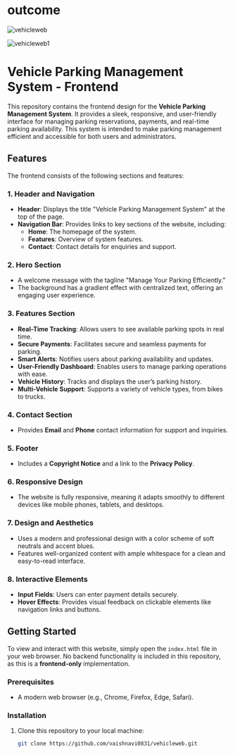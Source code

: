 
# outcome

![vehicleweb](https://github.com/user-attachments/assets/ef6ebc86-b5a2-4d3b-aab4-c23b9abdc8ac)



![vehicleweb1](https://github.com/user-attachments/assets/d2f223ad-ea3f-4daa-bd19-85b2f12a6586)


# Vehicle Parking Management System - Frontend

This repository contains the frontend design for the **Vehicle Parking Management System**. It provides a sleek, responsive, and user-friendly interface for managing parking reservations, payments, and real-time parking availability. This system is intended to make parking management efficient and accessible for both users and administrators.

## Features

The frontend consists of the following sections and features:

### 1. **Header and Navigation**
   - **Header**: Displays the title "Vehicle Parking Management System" at the top of the page.
   - **Navigation Bar**: Provides links to key sections of the website, including:
     - **Home**: The homepage of the system.
     - **Features**: Overview of system features.
     - **Contact**: Contact details for enquiries and support.

### 2. **Hero Section**
   - A welcome message with the tagline "Manage Your Parking Efficiently."
   - The background has a gradient effect with centralized text, offering an engaging user experience.

### 3. **Features Section**
   - **Real-Time Tracking**: Allows users to see available parking spots in real time.
   - **Secure Payments**: Facilitates secure and seamless payments for parking.
   - **Smart Alerts**: Notifies users about parking availability and updates.
   - **User-Friendly Dashboard**: Enables users to manage parking operations with ease.
   - **Vehicle History**: Tracks and displays the user’s parking history.
   - **Multi-Vehicle Support**: Supports a variety of vehicle types, from bikes to trucks.

### 4. **Contact Section**
   - Provides **Email** and **Phone** contact information for support and inquiries.

### 5. **Footer**
   - Includes a **Copyright Notice** and a link to the **Privacy Policy**.

### 6. **Responsive Design**
   - The website is fully responsive, meaning it adapts smoothly to different devices like mobile phones, tablets, and desktops.

### 7. **Design and Aesthetics**
   - Uses a modern and professional design with a color scheme of soft neutrals and accent blues.
   - Features well-organized content with ample whitespace for a clean and easy-to-read interface.

### 8. **Interactive Elements**
   - **Input Fields**: Users can enter payment details securely.
   - **Hover Effects**: Provides visual feedback on clickable elements like navigation links and buttons.

## Getting Started

To view and interact with this website, simply open the `index.html` file in your web browser. No backend functionality is included in this repository, as this is a **frontend-only** implementation.

### Prerequisites

- A modern web browser (e.g., Chrome, Firefox, Edge, Safari).
  
### Installation

1. Clone this repository to your local machine:
   ```bash
   git clone https://github.com/vaishnavi0831/vehicleweb.git


